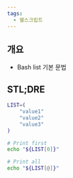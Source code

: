 ```yaml
---
tags:
  - 쉘스크립트
---
```

## 개요

- Bash list 기본 문법

## STL;DRE

```bash
LIST=(
	"value1"
	"value2"
	"value3"
)

# Print first
echo "${LIST[0]}"

# Print all
echo "${LIST[@]}"
```